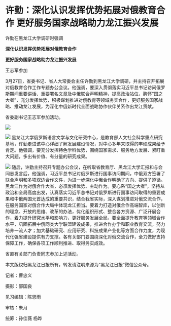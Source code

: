 # 许勤：​深化认识发挥优势拓展对俄教育合作 更好服务国家战略助力龙江振兴发展

许勤在黑龙江大学调研时强调

**深化认识发挥优势拓展对俄教育合作**

**更好服务国家战略助力龙江振兴发展**

王志军参加

3月27日，省委书记、省人大常委会主任许勤到黑龙江大学调研，并主持召开拓展对俄教育合作工作专题办公会议。他强调，要深入贯彻落实习近平总书记访问俄罗斯期间重要讲话、重要署名文章及中俄联合声明精神，提高政治站位，胸怀“国之大者”，充分发挥优势，积极谋划推进对俄教育等领域务实合作，更好服务国家战略、推动龙江发展，为深化中俄新时代全面战略协作伙伴关系作出龙江贡献。

省委副书记王志军参加活动。

![](https://inews.gtimg.com/news_bt/OsuMzPsj2d3j8u78k32Y2ib_EAuNkVMZTJ45-BIG2ZMk4AA/1000)

![](https://inews.gtimg.com/news_bt/OoPsDfhHY_2VA5EPa3Z6MBlXh7rG0LWFuSKEQPU7eRdVUAA/1000)
黑龙江大学俄罗斯语言文学与文化研究中心，是教育部人文社会科学重点研究基地，许勤走进该中心详细了解发展建设情况，对中心多年来取得的丰硕成果给予肯定。他强调，要充分发挥特色学科优势，围绕国家需求、服务地方发展、紧盯重大问题，多出有价值、有分量的研究成果。

![](https://inews.gtimg.com/news_bt/ODFHOlpyFQ78G8vLvCIELpn_Jg1lzNF3dJcocuILQu30IAA/1000)
随后，许勤主持召开专题办公会议，在听取省教育厅、黑龙江大学汇报和与会同志发言后，他强调，习近平总书记对俄罗斯进行国事访问期间，中俄双方签署了联合声明和多项双边合作文件，为进一步深化中俄合作明确了方向、提供了遵循。黑龙江作为对俄合作大省，必须发挥优势、主动作为。要心系“国之大者”，坚持从政治和全局高度出发，认真落实习近平总书记对俄罗斯进行国事访问取得的重要成果和中俄两国元首达成的重要共识，结合我省实际，深入谋划推进对俄交流合作，在服务国家对俄合作大局中体现龙江担当。要着力打造对俄合作高端智库，以创新的理念、开放的思维、改革的办法，优化组织形式、整合各方资源、广泛开展合作，着力提升研究水平和影响力，更好服务发展全局。要全面提升教育等领域合作水平，巩固拓展中俄同类大学联盟建设成果，推进合作办学和职业教育交流，努力培养一流人才；加大基础研究、应用研究、科技成果产业化等方面合作力度，为现代化强省建设提供有力支撑。各有关部门要围绕深化对俄交流合作，全力做好支持保障工作，确保各项工作顺利推进、取得务实成效。

省直有关部门负责同志参加上述活动。

本文版权归黑龙江日报所有，转发请注明来源为“黑龙江日报”微信公众号。

记者：曹忠义

摄影：邵国良

见习编辑：陈思雨

审核：朱月

统筹：孙佳薇 杨晔

